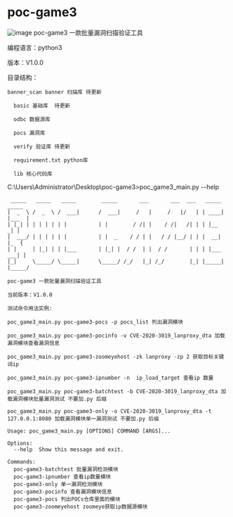 # poc-game3

![image](https://img.shields.io/badge/poc--game3-python3.x-blue)
poc-game3 一款批量漏洞扫描验证工具 

编程语言：python3

版本：V1.0.0



目录结构：

   	banner_scan banner 扫描库 待更新

	  basic 基础库  待更新

	  odbc 数据源库

	  pocs 漏洞库

	  verify 验证库 待更新
	
	  requirement.txt python库 

	  lib 核心代码库


C:\Users\Administrator\Desktop\poc-game3>poc_game3_main.py --help

	 _____   _____   _____        _____       ___       ___  ___   _____   _____
	|  _  \ /  _  \ /  ___|      /  ___|     /   |     /   |/   | | ____| |___  |
	| |_| | | | | | | |          | |        / /| |    / /|   /| | | |__      _| |
	|  ___/ | | | | | |          | |  _    / / | |   / / |__/ | | |  __|    |_  {
	| |     | |_| | | |___       | |_| |  / /  | |  / /       | | | |___   ___| |
	|_|     \_____/ \_____|      \_____/ /_/   |_| /_/        |_| |_____| |_____/

	poc-game3 一款批量漏洞扫描验证工具

	当前版本：V1.0.0
	
	测试命令用法实例:

	poc_game3_main.py poc-game3-pocs -p pocs_list 列出漏洞模块

	poc_game3_main.py poc-game3-pocinfo -v CVE-2020-3019_lanproxy_dta 加载漏洞模块查看漏洞信息

	poc_game3_main.py poc-game3-zoomeyehost -zk lanproxy -zp 2 获取目标关键词ip

	poc_game3_main.py poc-game3-ipnumber -n  ip_load_target 查看ip 数量

	poc_game3_main.py poc-game3-batchtest -b CVE-2020-3019_lanproxy_dta 加载漏洞模块批量漏洞测试 不要加.py 后缀

	poc_game3_main.py poc-game3-only -o CVE-2020-3019_lanproxy_dta -t 127.0.0.1:8080 加载漏洞模块单一漏洞测试 不要加.py 后缀

	Usage: poc_game3_main.py [OPTIONS] COMMAND [ARGS]...

	Options:
	  --help  Show this message and exit.

	Commands:
	  poc-game3-batchtest 批量漏洞检测模块
	  poc-game3-ipnumber 查看ip数量模块
	  poc-game3-only 单一漏洞检测模块
	  poc-game3-pocinfo 查看漏洞模块信息
	  poc-game3-pocs 列出POCs仓库里面的模块
	  poc-game3-zoomeyehost zoomeye获取ip数据源模块

